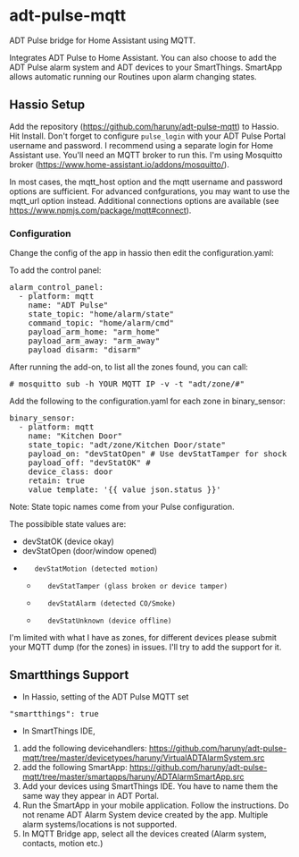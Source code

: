 # adt-pulse-mqtt
ADT Pulse bridge for Home Assistant using MQTT. 

Integrates ADT Pulse to Home Assistant. You can also choose to add the ADT Pulse alarm system and ADT devices to your SmartThings.
SmartApp allows automatic running our Routines upon alarm changing states.

## Hassio Setup
Add the repository (https://github.com/haruny/adt-pulse-mqtt) to Hassio.
Hit Install. Don't forget to configure `pulse_login` with your ADT Pulse Portal username and password. I recommend using a separate login for Home Assistant use. 
You'll need an MQTT broker to run this. I'm using Mosquitto broker (https://www.home-assistant.io/addons/mosquitto/).

In most cases, the mqtt_host option and the mqtt username and password options are sufficient. 
For advanced confgurations, you may want to use the mqtt_url option instead. Additional connections options are available (see https://www.npmjs.com/package/mqtt#connect).

### Configuration
Change the config of the app in hassio then edit the configuration.yaml:

To add the control panel:

<pre>alarm_control_panel:
  - platform: mqtt
    name: "ADT Pulse"
    state_topic: "home/alarm/state"
    command_topic: "home/alarm/cmd"
    payload_arm_home: "arm_home"
    payload_arm_away: "arm_away"
    payload_disarm: "disarm"
</pre>

After running the add-on, to list all the zones found, you can call:
<pre>
# mosquitto_sub -h YOUR_MQTT_IP -v -t "adt/zone/#"
</pre>

Add the following to the configuration.yaml for each zone in binary_sensor:

<pre>
binary_sensor:
  - platform: mqtt
    name: "Kitchen Door"
    state_topic: "adt/zone/Kitchen Door/state"
    payload_on: "devStatOpen" # Use devStatTamper for shock devices
    payload_off: "devStatOK" # 
    device_class: door
    retain: true
    value_template: '{{ value_json.status }}' 
</pre>
Note: State topic names come from your Pulse configuration.

The possibible state values are:

  * devStatOK (device okay)
  * devStatOpen (door/window opened)
  *        devStatMotion (detected motion)
	*        devStatTamper (glass broken or device tamper)
	*        devStatAlarm (detected CO/Smoke)
	*        devStatUnknown (device offline)

I'm limited with what I have as zones, for different devices please submit your MQTT dump (for the zones) in issues. I'll try to add the support for it.


## Smartthings Support

* In Hassio, setting of the ADT Pulse MQTT set

<pre>
"smartthings": true
</pre>

* In SmartThings IDE,

1. add the following devicehandlers:
https://github.com/haruny/adt-pulse-mqtt/tree/master/devicetypes/haruny/VirtualADTAlarmSystem.src 
1. add the following SmartApp: 
https://github.com/haruny/adt-pulse-mqtt/tree/master/smartapps/haruny/ADTAlarmSmartApp.src
1. Add your devices using SmartThings IDE. You have to name them the same way they appear in ADT Portal.
1. Run the SmartApp in your mobile application. Follow the instructions. Do not rename ADT Alarm System device created by the app. Multiple alarm systems/locations is not supported.
1. In MQTT Bridge app, select all the devices created (Alarm system, contacts, motion etc.)





